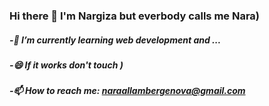 ### Hi there 👋 I'm Nargiza but everbody calls me Nara)
##### -🌱 I’m currently learning web development and ...
##### -😄 If it works don't touch )
##### -📫 How to reach me: naraallambergenova@gmail.com



<!--
**ngzaa/ngzaa** is a ✨ _special_ ✨ repository because its `README.md` (this file) appears on your GitHub profile.

Here are some ideas to get you started:

- 🔭 I’m currently working on ...
- 🌱 I’m currently learning ...
- 👯 I’m looking to collaborate on ...
- 🤔 I’m looking for help with ...
- 💬 Ask me about ...
- 📫 How to reach me: ...
- 😄 Pronouns: ...
- ⚡ Fun fact: ...
-->
